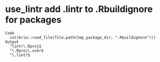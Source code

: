 # use_lintr add .lintr to .Rbuildignore for packages

    Code
      cat(brio::read_file(file.path(tmp_package_dir, ".Rbuildignore")))
    Output
      ^lintr\.Rproj$
      ^\.Rproj\.user$
      ^\.lintr$

